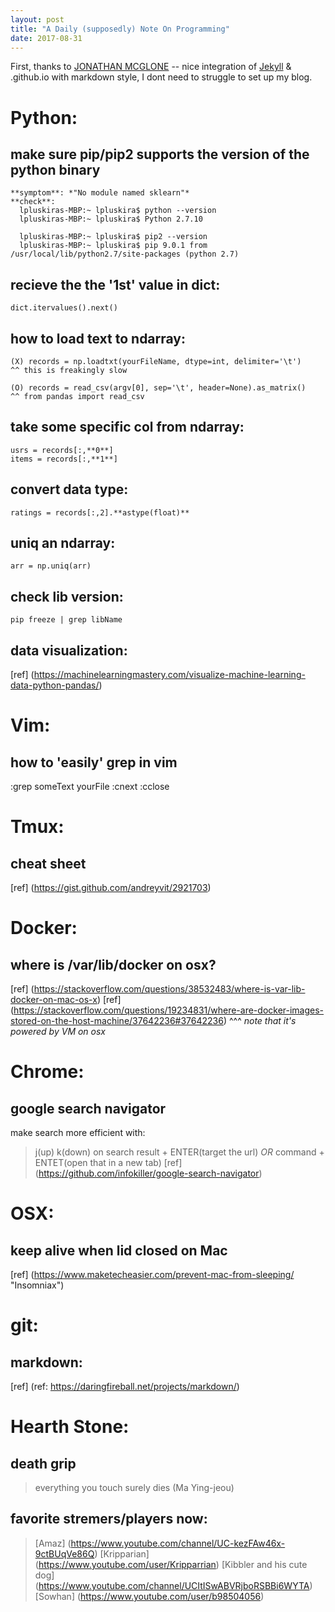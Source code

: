 ```yaml
---
layout: post
title: "A Daily (supposedly) Note On Programming"
date: 2017-08-31
---
```


First, thanks to [JONATHAN MCGLONE](http://jmcglone.com/guides/github-pages/ "an awesome tutorial") -- nice integration of [Jekyll](http://jekyllrb.com) & .github.io with markdown style, I dont need to struggle to set up my blog.

# Python:
## make sure pip/pip2 supports the version of the python binary
    **symptom**: *"No module named sklearn"*
    **check**: 
      lpluskiras-MBP:~ lpluskira$ python --version
      lpluskiras-MBP:~ lpluskira$ Python 2.7.10

      lpluskiras-MBP:~ lpluskira$ pip2 --version
      lpluskiras-MBP:~ lpluskira$ pip 9.0.1 from /usr/local/lib/python2.7/site-packages (python 2.7)

## recieve the the '1st' value in dict:
    dict.itervalues().next()

## how to load text to ndarray:
    (X) records = np.loadtxt(yourFileName, dtype=int, delimiter='\t')
    ^^ this is freakingly slow
    
    (O) records = read_csv(argv[0], sep='\t', header=None).as_matrix()
    ^^ from pandas import read_csv

## take some specific col from ndarray:
    usrs = records[:,**0**]
    items = records[:,**1**]

## convert data type:
    ratings = records[:,2].**astype(float)**

## uniq an ndarray:
    arr = np.uniq(arr)

## check lib version:
    pip freeze | grep libName

## data visualization:
   [ref] (https://machinelearningmastery.com/visualize-machine-learning-data-python-pandas/)

# Vim:
## how to 'easily' grep in vim
   :grep someText yourFile
   :cnext
   :cclose

# Tmux:
## cheat sheet
   [ref] (https://gist.github.com/andreyvit/2921703)

# Docker:
## where is /var/lib/docker on osx?
   [ref] (https://stackoverflow.com/questions/38532483/where-is-var-lib-docker-on-mac-os-x)
   [ref] (https://stackoverflow.com/questions/19234831/where-are-docker-images-stored-on-the-host-machine/37642236#37642236)
   ^^^ *note that it's powered by VM on osx*

# Chrome:
## google search navigator
   make search more efficient with: 
>    j(up) k(down) on search result + 
>    ENTER(target the url) *OR* command + ENTET(open that in a new tab)
   [ref] (https://github.com/infokiller/google-search-navigator)

# OSX:
## keep alive when lid closed on Mac
   [ref] (https://www.maketecheasier.com/prevent-mac-from-sleeping/ "Insomniax")

# git:
## markdown:
   [ref] (ref: https://daringfireball.net/projects/markdown/)

# Hearth Stone:
##  death grip
>   everything you touch surely dies (Ma Ying-jeou)
##  favorite stremers/players now: 
>   [Amaz] (https://www.youtube.com/channel/UC-kezFAw46x-9ctBUqVe86Q)
>   [Kripparian] (https://www.youtube.com/user/Kripparrian)
>   [Kibbler and his cute dog] (https://www.youtube.com/channel/UCItISwABVRjboRSBBi6WYTA)
>   [Sowhan] (https://www.youtube.com/user/b98504056)

